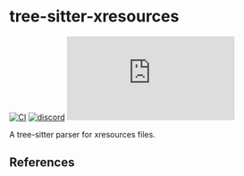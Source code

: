 # tree-sitter-xresources

[![CI][ci]](https://github.com/ValdezFOmar/tree-sitter-xresources/actions/workflows/ci.yml)
[![discord][discord]](https://discord.gg/w7nTvsVJhm)
[![matrix][matrix]](https://matrix.to/#/#tree-sitter-chat:matrix.org)
<!-- NOTE: uncomment these if you're publishing packages: -->
<!-- [![npm][npm]](https://www.npmjs.com/package/tree-sitter-xresources) -->
<!-- [![crates][crates]](https://crates.io/crates/tree-sitter-xresources) -->
<!-- [![pypi][pypi]](https://pypi.org/project/tree-sitter-xresources/) -->

A tree-sitter parser for xresources files.

## References

<!-- NOTE: add the grammar's references here -->

[ci]: https://img.shields.io/github/actions/workflow/status/ValdezFOmar/tree-sitter-xresources/ci.yml?logo=github&label=CI
[discord]: https://img.shields.io/discord/1063097320771698699?logo=discord&label=discord
[matrix]: https://img.shields.io/matrix/tree-sitter-chat%3Amatrix.org?logo=matrix&label=matrix
[npm]: https://img.shields.io/npm/v/tree-sitter-xresources?logo=npm
[crates]: https://img.shields.io/crates/v/tree-sitter-xresources?logo=rust
[pypi]: https://img.shields.io/pypi/v/tree-sitter-xresources?logo=pypi&logoColor=ffd242
